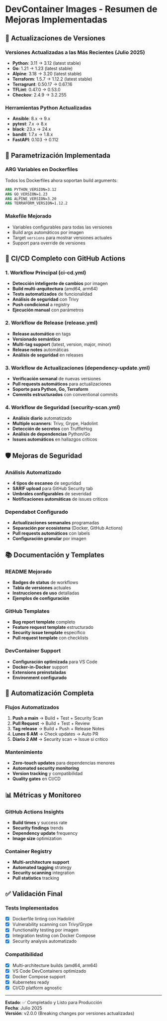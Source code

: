 # DevContainer Images - Resumen de Mejoras Implementadas

## 🎯 Actualizaciones de Versiones

### Versiones Actualizadas a las Más Recientes (Julio 2025)
- **Python**: 3.11 → 3.12 (latest stable)
- **Go**: 1.21 → 1.23 (latest stable)
- **Alpine**: 3.18 → 3.20 (latest stable)
- **Terraform**: 1.5.7 → 1.12.2 (latest stable)
- **Terragrunt**: 0.50.17 → 0.67.16
- **TFLint**: 0.47.0 → 0.53.0
- **Checkov**: 2.4.9 → 3.2.255

### Herramientas Python Actualizadas
- **Ansible**: 8.x → 9.x
- **pytest**: 7.x → 8.x
- **black**: 23.x → 24.x
- **bandit**: 1.7.x → 1.8.x
- **FastAPI**: 0.103 → 0.112

## 🔧 Parametrización Implementada

### ARG Variables en Dockerfiles
Todos los Dockerfiles ahora soportan build arguments:
```dockerfile
ARG PYTHON_VERSION=3.12
ARG GO_VERSION=1.23
ARG ALPINE_VERSION=3.20
ARG TERRAFORM_VERSION=1.12.2
```

### Makefile Mejorado
- Variables configurables para todas las versiones
- Build args automáticos por imagen
- Target `versions` para mostrar versiones actuales
- Support para override de versiones

## 🚀 CI/CD Completo con GitHub Actions

### 1. Workflow Principal (ci-cd.yml)
- **Detección inteligente de cambios** por imagen
- **Build multi-arquitectura** (amd64, arm64)
- **Tests automatizados** de funcionalidad
- **Análisis de seguridad** con Trivy
- **Push condicional** a registry
- **Ejecución manual** con parámetros

### 2. Workflow de Release (release.yml)
- **Release automático** en tags
- **Versionado semántico** 
- **Multi-tag support** (latest, version, major, minor)
- **Release notes** automáticas
- **Análisis de seguridad** en releases

### 3. Workflow de Actualizaciones (dependency-update.yml)
- **Verificación semanal** de nuevas versiones
- **Pull requests automáticos** para actualizaciones
- **Soporte para Python, Go, Terraform**
- **Commits estructurados** con conventional commits

### 4. Workflow de Seguridad (security-scan.yml)
- **Análisis diario** automatizado
- **Multiple scanners**: Trivy, Grype, Hadolint
- **Detección de secretos** con TruffleHog
- **Análisis de dependencias** Python/Go
- **Issues automáticos** en hallazgos críticos

## 🛡️ Mejoras de Seguridad

### Análisis Automatizado
- **4 tipos de escaneo** de seguridad
- **SARIF upload** para GitHub Security tab
- **Umbrales configurables** de severidad
- **Notificaciones automáticas** de issues críticos

### Dependabot Configurado
- **Actualizaciones semanales** programadas
- **Separación por ecosistema** (Docker, GitHub Actions)
- **Pull requests automáticos** con labels
- **Configuración granular** por imagen

## 📚 Documentación y Templates

### README Mejorado
- **Badges de status** de workflows
- **Tabla de versiones** actuales
- **Instrucciones de uso** detalladas
- **Ejemplos de configuración**

### GitHub Templates
- **Bug report template** completo
- **Feature request template** estructurado
- **Security issue template** específico
- **Pull request template** con checklists

### DevContainer Support
- **Configuración optimizada** para VS Code
- **Docker-in-Docker** support
- **Extensions preinstaladas**
- **Environment configurado**

## 🔄 Automatización Completa

### Flujos Automatizados
1. **Push a main** → Build + Test + Security Scan
2. **Pull Request** → Build + Test + Review
3. **Tag release** → Build + Push + Release Notes
4. **Lunes 6 AM** → Check updates → Auto PR
5. **Diario 2 AM** → Security scan → Issue si crítico

### Mantenimiento
- **Zero-touch updates** para dependencias menores
- **Automated security monitoring**
- **Version tracking** y compatibilidad
- **Quality gates** en CI/CD

## 📊 Métricas y Monitoreo

### GitHub Actions Insights
- **Build times** y success rate
- **Security findings** trends
- **Dependency update** frequency
- **Image size** optimization

### Container Registry
- **Multi-architecture support**
- **Automated tagging** strategy
- **Security scanning** integration
- **Pull statistics** tracking

## ✅ Validación Final

### Tests Implementados
- [x] Dockerfile linting con Hadolint
- [x] Vulnerability scanning con Trivy/Grype
- [x] Functionality testing por imagen
- [x] Integration testing con Docker Compose
- [x] Security analysis automatizado

### Compatibilidad
- [x] Multi-architecture builds (amd64, arm64)
- [x] VS Code DevContainers optimizado
- [x] Docker Compose support
- [x] Kubernetes ready
- [x] CI/CD platform agnostic

---

**Estado**: ✅ Completado y Listo para Producción  
**Fecha**: Julio 2025  
**Versión**: v2.0.0 (Breaking changes por versiones actualizadas)
